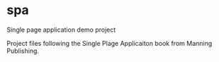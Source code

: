# spa
Single page application demo project

Project files following the Single Plage Applicaiton book from Manning Publishing.
